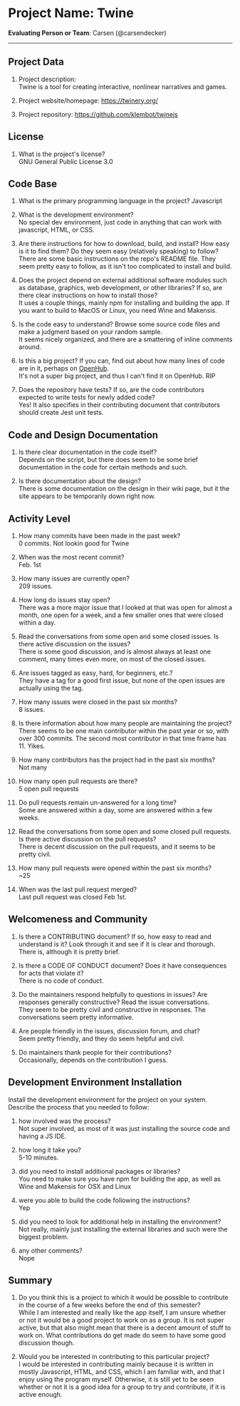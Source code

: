 # Project Name: Twine



**Evaluating Person or Team**:
Carsen (@carsendecker)

---

## Project Data

1. Project description: <br>
  Twine is a tool for creating interactive, nonlinear narratives and games.

1. Project website/homepage:
https://twinery.org/

1. Project repository:
https://github.com/klembot/twinejs


## License

1. What is the project's license? <br>
GNU General Public License 3.0



## Code Base


1. What is the primary programming language in the project?
  Javascript

1. What is the development environment? <br>
	No special dev environment, just code in anything that can work with javascript, HTML, or CSS.

1. Are there instructions for how to download, build, and install? How easy is it
to find them? Do they seem easy (relatively speaking) to follow? <br>
  There are some basic instructions on the repo's README file. They seem pretty easy to follow, as it isn't too complicated to install and build.

1. Does the project depend on external additional software modules such as
database,  graphics, web development, or other libraries? If so, are there clear instructions on how to install those? <br>
  It uses a couple things, mainly npm for installing and building the app. If you want to build to MacOS or Linux, you need Wine and Makensis.

1. Is the code easy to understand? Browse some source code files and make
a judgment based on your random sample. <br>
  It seems nicely organized, and there are a smattering of inline comments around.

1. Is this a big project? If you can, find out about how many lines of code
are in it, perhaps on [OpenHub](https://www.openhub.net/). <br>
  It's not a super big project, and thus I can't find it on OpenHub. RIP


1. Does the repository have tests? If so, are the code contributors expected to write tests for newly added code? <br>
  Yes! It also specifies in their contributing document that contributors should create Jest unit tests.


## Code and Design Documentation
1. Is there clear documentation in the code itself? <br>
  Depends on the script, but there does seem to be some brief documentation in the code for certain methods and such.

1. Is there documentation about the design?  <br>
  There is some documentation on the design in their wiki page, but it the site appears to be temporarily down right now.

## Activity Level

1. How many commits have been made in the past week? <br>
  0 commits. Not lookin good for Twine

1. When was the most recent commit? <br>
  Feb. 1st

1. How many issues are currently open? <br>
  209 issues.

1. How long do issues stay open? <br>
	There was a more major issue that I looked at that was open for almost a month, one open for a week, and a few smaller ones that were closed within a day.

1. Read the conversations from some open and some closed issues. Is there active discussion on the issues? <br>
  There is some good discussion, and is almost always at least one comment, many times even more, on most of the closed issues.

1. Are issues tagged as easy, hard, for beginners, etc.? <br>
  They have a tag for a good first issue, but none of the open issues are actually using the tag.

1. How many issues were closed in the past six months? <br>
  8 issues.

1. Is there information about how many people are maintaining the project? <br>
  There seems to be one main contributor within the past year or so, with over 300 commits. The second most contributor in that time frame has 11. Yikes.

1. How many contributors has the project had in the past six months? <br>
  Not many

1. How many open pull requests are there? <br>
  5 open pull requests

1. Do pull requests remain un-answered for a long time? <br>
	Some are answered within a day, some are answered within a few weeks.

1. Read the conversations from some open and some closed pull requests.  Is there active discussion on the pull requests? <br>
  There is decent discussion on the pull requests, and it seems to be pretty civil.

1. How many pull requests were opened within the past six months? <br>
  ~25

1. When was the last  pull request  merged? <br>
  Last pull request was closed Feb 1st.

## Welcomeness and Community

1. Is there a CONTRIBUTING document? If so, how easy to read and understand is it?
Look through it and see if it is clear and thorough. <br>
  There is, although it is pretty brief.

1. Is there a CODE OF CONDUCT document? Does it have consequences for acts that
violate it? <br>
  There is no code of conduct.

1. Do the maintainers respond helpfully to questions in issues?
Are responses generally constructive? Read the issue conversations. <br>
  They seem to be pretty civil and constructive in responses. The conversations seem pretty informative.

1. Are people friendly in the issues, discussion forum, and chat? <br>
  Seem pretty friendly, and they do seem helpful and civil.

1. Do maintainers thank people for their contributions? <br>
  Occasionally, depends on the contribution I guess.


## Development Environment Installation

Install the development environment for the project on your system.
Describe the process that you needed to follow:

1. how involved was the process? <br>
  Not super involved, as most of it was just installing the source code and having a JS IDE.

1. how long it take you? <br>
  5-10 minutes.

1. did you need to install additional packages or libraries? <br>
  You need to make sure you have npm for building the app, as well as Wine and Makensis for OSX and Linux

1. were you able to build the code following the instructions? <br>
  Yep

1. did you need to look for additional help in installing the environment? <br>
  Not really, mainly just installing the external libraries and such were the biggest problem.

1. any other comments? <br>
  Nope



## Summary
1. Do you think  this is a project to which it would be possible to contribute
in the course of a few weeks before the end of this semester? <br>
	While I am interested and really like the app itself, I am unsure whether or not it would be a good project to work on as a group. It is not super active, but that also might mean that there is a decent amount of stuff to work on. What contributions do get made do seem to have some good discussion though.

1. Would you be interested in contributing to this particular project? <br>
	I would be interested in contributing mainly because it is written in mostly Javascript, HTML, and CSS, which I am familiar with, and that I enjoy using the program myself. Otherwise, it is still yet to be seen whether or not it is a good idea for a group to try and contribute, if it is active enough.
